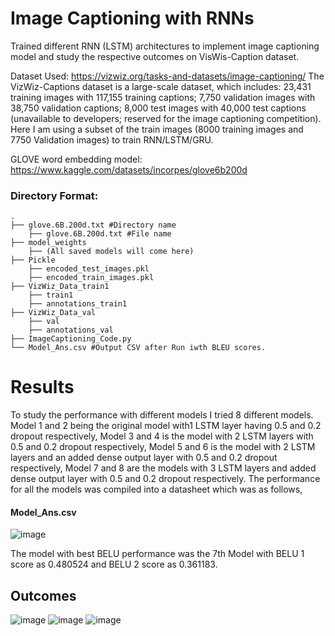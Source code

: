 # Image Captioning with RNNs
Trained different RNN (LSTM) architectures to implement image captioning model and study the respective outcomes on VisWis-Caption dataset.

Dataset Used: https://vizwiz.org/tasks-and-datasets/image-captioning/
The VizWiz-Captions dataset is a large-scale dataset, which includes: 23,431 training images with 117,155 training captions; 7,750 validation images with 
38,750 validation captions; 8,000 test images with 40,000 test captions (unavailable to developers; reserved for the image captioning competition). Here I am using a subset of the train images (8000 training images and 7750 Validation images) to train RNN/LSTM/GRU.

GLOVE word embedding model: https://www.kaggle.com/datasets/incorpes/glove6b200d

### Directory Format:

    .
    ├── glove.6B.200d.txt #Directory name
        ├── glove.6B.200d.txt #File name
    ├── model_weights
        ├── (All saved models will come here)
    ├── Pickle
        ├── encoded_test_images.pkl
        ├── encoded_train_images.pkl
    ├── VizWiz_Data_train1
        ├── train1
        ├── annotations_train1
    ├── VizWiz_Data_val
        ├── val
        ├── annotations_val
    ├── ImageCaptioning_Code.py
    └── Model_Ans.csv #Output CSV after Run iwth BLEU scores.

# Results

To study the performance with different models I tried 8 different models. Model 1 and 2 being the original model with1 LSTM layer having 0.5 and 0.2 dropout respectively, Model 3 and 4 is the model with 2 LSTM layers with 0.5 and 0.2 dropout respectively, Model 5 and 6 is the model with 2 LSTM layers and an added dense output layer with 0.5 and 0.2 dropout respectively, Model 7 and 8 are the models with 3 LSTM layers and added dense output layer with 0.5 and 0.2 dropout respectively. The performance for all the models was compiled into a datasheet which was as follows,

#### Model_Ans.csv

![image](https://user-images.githubusercontent.com/83297868/167320547-f006a44d-e8d5-4fbe-aeef-22b1d9007994.png)

The model with best BELU performance was the 7th Model with BELU 1 score as 0.480524 and BELU 2 score as 0.361183.

## Outcomes
![image](https://user-images.githubusercontent.com/83297868/167320647-9e45f75e-80d1-4449-bb97-8ded5e1b827d.png)
![image](https://user-images.githubusercontent.com/83297868/167320677-5f987576-e560-4726-af6c-314d2bf37353.png)
![image](https://user-images.githubusercontent.com/83297868/167320700-27d146dd-17fb-4e20-b3e4-b62a0ee50719.png)

